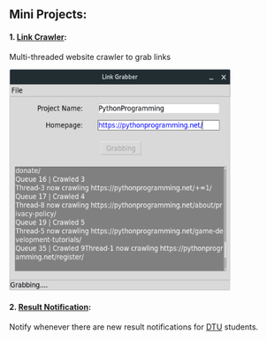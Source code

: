 ## Mini Projects:
#### 1. [Link Crawler](Link%20Crawler):
Multi-threaded website crawler to grab links

<img src="https://github.com/kambojankush/Mini-Projects/blob/master/Link%20Crawler/Screenshot.png" width="400" height="400" />


#### 2. [Result Notification](Result%20Notification):
Notify whenever there are new result notifications for [DTU](http://dtu.ac.in/) students.
